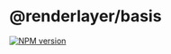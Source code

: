 # @renderlayer/basis

[![NPM version][npm-badge]][npm-url]

[npm-badge]: https://img.shields.io/npm/v/@renderlayer/basis
[npm-url]: https://www.npmjs.com/package/@renderlayer/basis
